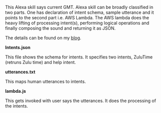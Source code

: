 This Alexa skill says current GMT. Alexa skill can be broadly classified in two parts. One has declaration of intent schema, sample utterance and it points to the second part i.e. AWS Lambda. The AWS lambda does the heavy lifting of processing intent(s), performing logical operations and finally composing the sound and returning it as JSON.The details can be found on my [blog](https://sameerkapps.wordpress.com/2016/04/23/developing-an-alexa-app/).**Intents.json**This file shows the schema for intents. It specifies two intents, ZuluTime (retruns Zulu time) and help intent.**utterances.txt**This maps human utterances to intents. **lambda.js**This gets invoked with user says the utterances. It does the processing of the intents.